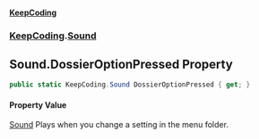 #### [KeepCoding](index.md 'index')
### [KeepCoding](KeepCoding.md 'KeepCoding').[Sound](KeepCoding_Sound.md 'KeepCoding.Sound')
## Sound.DossierOptionPressed Property
```csharp
public static KeepCoding.Sound DossierOptionPressed { get; }
```
#### Property Value
[Sound](KeepCoding_Sound.md 'KeepCoding.Sound')
Plays when you change a setting in the menu folder.  
